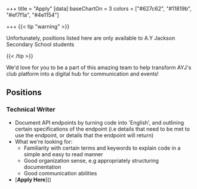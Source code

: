+++
title = "Apply"
[data]
baseChartOn = 3
colors = ["#627c62", "#11819b", "#ef7f1a", "#4e1154"]

+++
{{< tip "warning" >}}

Unfortunately, positions listed here are only available to A.Y Jackson Secondary School students

{{< /tip >}}

We'd love for you to be a part of this amazing team to help transform AYJ's club platform into a digital hub for communication and events!

## Positions

### Technical Writer

* Document API endpoints by turning code into 'English', and outlining certain specifications of the endpoint (i.e details that need to be met to use the endpoint, or details that the endpoint will return)
* What we're looking for: 
  * Familiarity with certain terms and keywords to explain code in a simple and easy to read manner
  * Good organization sense, e.g appropriately structuring documentation
  * Good communication abilities
* \[**Apply Here**\]()